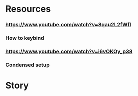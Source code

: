 # Resources
### https://www.youtube.com/watch?v=8qau2L2fWfI
### How to keybind
### https://www.youtube.com/watch?v=i6vOKOy_p38
### Condensed setup
# Story
